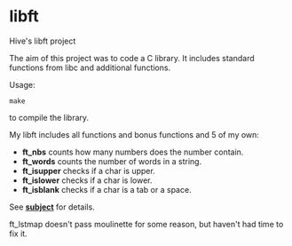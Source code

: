 # libft
Hive's libft project

The aim of this project was to code a C library. It includes standard functions from libc and additional functions.

Usage:
```
make
```
to compile the library.

My libft includes all functions and bonus functions and 5 of my own:
- **ft_nbs** counts how many numbers does the number contain.
- **ft_words** counts the number of words in a string.
- **ft_isupper** checks if a char is upper.
- **ft_islower** checks if a char is lower.
- **ft_isblank** checks if a char is a tab or a space.

See **[subject](libft.en.pdf)** for details.

ft_lstmap doesn't pass moulinette for some reason, but haven't had time to fix it.
